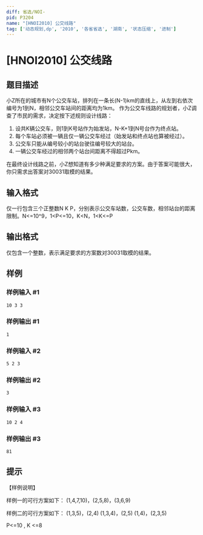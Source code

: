 ```yaml
---
diff: 省选/NOI-
pid: P3204
name: "[HNOI2010] 公交线路"
tag: ['动态规划,dp', '2010', '各省省选', '湖南', '状态压缩', '进制']
---
```

# [HNOI2010] 公交线路
## 题目描述

小Z所在的城市有N个公交车站，排列在一条长(N-1)km的直线上，从左到右依次编号为1到N，相邻公交车站间的距离均为1km。 作为公交车线路的规划者，小Z调查了市民的需求，决定按下述规则设计线路：

1. 设共K辆公交车，则1到K号站作为始发站，N-K+1到N号台作为终点站。
2. 每个车站必须被一辆且仅一辆公交车经过（始发站和终点站也算被经过）。 
3. 公交车只能从编号较小的站台驶往编号较大的站台。 
4. 一辆公交车经过的相邻两个站台间距离不得超过Pkm。 

在最终设计线路之前，小Z想知道有多少种满足要求的方案。由于答案可能很大，你只需求出答案对30031取模的结果。

## 输入格式

仅一行包含三个正整数N K P，分别表示公交车站数，公交车数，相邻站台的距离限制。N<=10^9，1<P<=10，K<N，1<K<=P

## 输出格式

仅包含一个整数，表示满足要求的方案数对30031取模的结果。

## 样例

### 样例输入 #1
```
10 3 3
```
### 样例输出 #1
```
1
```
### 样例输入 #2
```
5 2 3
```
### 样例输出 #2
```
3
```
### 样例输入 #3
```
10 2 4
```
### 样例输出 #3
```
81
```
## 提示

【样例说明】

样例一的可行方案如下： (1,4,7,10)，(2,5,8)，(3,6,9)

样例二的可行方案如下： (1,3,5)，(2,4) (1,3,4)，(2,5) (1,4)，(2,3,5)

P<=10 , K <=8

